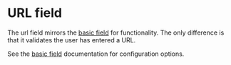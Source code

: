 # URL field

The url field mirrors the [basic field](./basic_field.md) for functionality. The only difference is that
it validates the user has entered a URL.

See the [basic field](./basic_field.md) documentation for configuration options.
